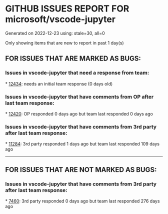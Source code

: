 
# GITHUB ISSUES REPORT FOR microsoft/vscode-jupyter


Generated on 2022-12-23 using: stale=30, all=0


Only showing items that are new to report in past 1 day(s)


## FOR ISSUES THAT ARE MARKED AS BUGS:


### Issues in vscode-jupyter that need a response from team:


\* [12434](https://github.com/microsoft/vscode-jupyter/issues/12434 "Intellisense Function Info Broken in Interactive Outside Import Cell"): needs an initial team response (0 days old)

### Issues in vscode-jupyter that have comments from OP after last team response:


\* [12420](https://github.com/microsoft/vscode-jupyter/issues/12420 "Launching TensorBoard keeps on asking to install TensorBoard and PyTorch Profiler"): OP responded 0 days ago but team last responded 0 days ago

### Issues in vscode-jupyter that have comments from 3rd party after last team response:


\* [11284](https://github.com/microsoft/vscode-jupyter/issues/11284 "lost a day of work"): 3rd party responded 1 days ago but team last responded 109 days ago

---

## FOR ISSUES THAT ARE NOT MARKED AS BUGS:


### Issues in vscode-jupyter that have comments from 3rd party after last team response:


\* [7460](https://github.com/microsoft/vscode-jupyter/issues/7460 "Implement Live Share for native interactive window"): 3rd party responded 0 days ago but team last responded 276 days ago
